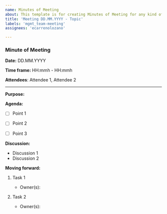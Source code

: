```yaml
---
name: Minutes of Meeting
about: This template is for creating Minutes of Meeting for any kind of meeting related to the project.
title: 'Meeting DD.MM.YYYY - Topic'
labels: 'mgmt_team-meeting'
assignees: 'ecarrenolozano'

---
```


### Minute of Meeting

**Date:** DD.MM.YYYY

**Time frame:** HH:mmh - HH:mmh

**Attendees**: Attendee 1, Attendee 2

---

**Purpose:**

**Agenda:**
- [ ] Point 1
- [ ] Point 2
- [ ] Point 3


**Discussion:**
- Discussion 1
- Discussion 2

**Moving forward:**
1. Task 1
    - Owner(s):

2. Task 2
    - Owner(s):
